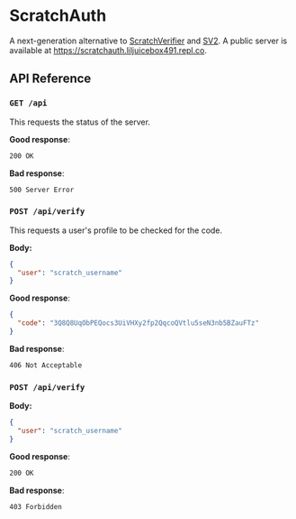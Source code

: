 # ScratchAuth

A next-generation alternative to [ScratchVerifier](http://scratchverifier.ddns.net:8888/site) and [SV2](http://sv2-server.herokuapp.com/).  A public server is available at https://scratchauth.liljuicebox491.repl.co.

## API Reference

### `GET /api`

This requests the status of the server.

**Good response**:

```sh
200 OK
```

**Bad response**:

```sh
500 Server Error
```

### `POST /api/verify`

This requests a user's profile to be checked for the code.

**Body:**

```json
{
  "user": "scratch_username"
}
```

**Good response**:

```json
{
  "code": "3Q8Q8UqObPEQocs3UiVHXy2fp2QqcoQVtlu5seN3nb5BZauFTz"
}
```

**Bad response**:

```sh
406 Not Acceptable
```

### `POST /api/verify`

**Body:**

```json
{
  "user": "scratch_username"
}
```

**Good response**:

```sh
200 OK
```

**Bad response**:

```sh
403 Forbidden
```

